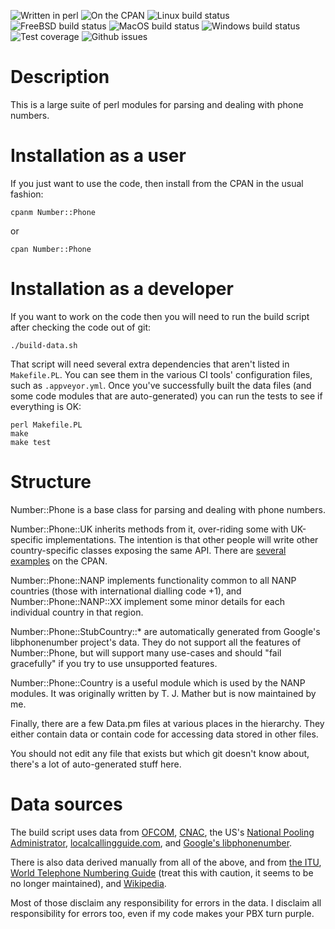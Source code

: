 <img src="https://img.shields.io/badge/perl-%2339457E.svg?&logo=perl&logoColor=white" alt="Written in perl"> <img src=https://img.shields.io/cpan/v/Number-Phone alt="On the CPAN"> <img src="https://img.shields.io/travis/com/DrHyde/perl-modules-Number-Phone?label=Linux" alt="Linux build status"> <img src="https://img.shields.io/cirrus/github/DrHyde/perl-modules-Number-Phone?task=FreeBSD" alt="FreeBSD build status"> <img src="https://img.shields.io/cirrus/github/DrHyde/perl-modules-Number-Phone?task=MacOS" alt="MacOS build status"> <img src="https://img.shields.io/appveyor/build/DrHyde/perl-modules-Number-Phone?label=Windows" alt="Windows build status"> <img src="https://img.shields.io/coveralls/github/DrHyde/perl-modules-Number-Phone/master?label=Coverage" alt="Test coverage"> <img src="https://img.shields.io/github/issues/DrHyde/perl-modules-Number-Phone?label=Issues" alt="Github issues">

# Description

This is a large suite of perl modules for parsing and dealing with phone numbers.

# Installation as a user

If you just want to use the code, then install from the CPAN in the usual fashion:

    cpanm Number::Phone

or

    cpan Number::Phone

# Installation as a developer

If you want to work on the code then you will need to run the build script after checking the code out of git:

    ./build-data.sh

That script will need several extra dependencies that aren't listed in `Makefile.PL`. You can see them in the various CI tools' configuration files, such as `.appveyor.yml`. Once you've successfully built the data files (and some code modules that are auto-generated) you can run the tests to see if everything is OK:

    perl Makefile.PL
    make
    make test

# Structure

Number::Phone is a base class for parsing and dealing with phone numbers.

Number::Phone::UK inherits methods from it, over-riding some with UK-specific implementations.  The intention is that other people will write other country-specific classes exposing the same API. There are [several](https://metacpan.org/release/Number-Phone-FR) [examples](https://metacpan.org/release/Number-Phone-RO) on the CPAN.

Number::Phone::NANP implements functionality common to all NANP countries (those with international dialling code +1), and Number::Phone::NANP::XX implement some minor details for each individual country in that region.

Number::Phone::StubCountry::* are automatically generated from Google's libphonenumber project's data.  They do not support all the features of Number::Phone, but will support many use-cases and should "fail gracefully" if you try to use unsupported features.

Number::Phone::Country is a useful module which is used by the NANP modules. It was originally written by T. J. Mather but is now maintained by me.

Finally, there are a few Data.pm files at various places in the hierarchy. They either contain data or contain code for accessing data stored in other files.

You should not edit any file that exists but which git doesn't know about, there's a lot of auto-generated stuff here.

# Data sources

The build script uses data from [OFCOM](http://www.ofcom.org.uk/), [CNAC](http://www.cnac.ca/), the US's [National Pooling Administrator](https://www.nationalpooling.com), [localcallingguide.com](https://localcallingguide.com/), and [Google's libphonenumber](http://code.google.com/p/libphonenumber/).

There is also data derived manually from all of the above, and from [the ITU](http://www.itu.int/itu-t/inr/nnp/), [World Telephone Numbering Guide](http://wtng.info/) (treat this with caution, it seems to be no longer maintained), and [Wikipedia](https://en.wikipedia.org/).

Most of those disclaim any responsibility for errors in the data.  I disclaim
all responsibility for errors too, even if my code makes your PBX turn
purple.
